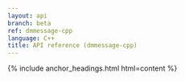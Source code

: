 ```yaml
---
layout: api
branch: beta
ref: dmmessage-cpp
language: C++
title: API reference (dmmessage-cpp)
---
```

{% include anchor_headings.html html=content %}